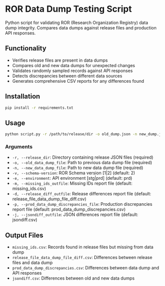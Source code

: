 # ROR Data Dump Testing Script

Python script for validating ROR (Research Organization Registry) data dump integrity. Compares data dumps against release files and production API responses.

## Functionality
- Verifies release files are present in data dumps
- Compares old and new data dumps for unexpected changes
- Validates randomly sampled records against API responses
- Detects discrepancies between different data sources
- Generates comprehensive CSV reports for any differences found

## Installation
```bash
pip install -r requirements.txt
```

## Usage
```bash
python script.py -r /path/to/release/dir -o old_dump.json -n new_dump.json [-v 1|2] [-e stg|prd]
```

### Arguments
- `-r, --release_dir`: Directory containing release JSON files (required)
- `-o, --old_data_dump_file`: Path to previous data dump file (required)
- `-n, --new_data_dump_file`: Path to new data dump file (required)
- `-v, --schema-version`: ROR Schema version [1|2] (default: 2)
- `-e, --environment`: API environment [stg|prd] (default: prd)
- `-m, --missing_ids_outfile`: Missing IDs report file (default: missing_ids.csv)
- `-d, --release_diff_outfile`: Release differences report file (default: release_file_data_dump_file_diff.csv)
- `-p, --prod_data_dump_discrepancies_file`: Production discrepancies report file (default: prod_data_dump_discrepancies.csv)
- `-j, --jsondiff_outfile`: JSON differences report file (default: jsondiff.csv)

## Output Files
- `missing_ids.csv`: Records found in release files but missing from data dump
- `release_file_data_dump_file_diff.csv`: Differences between release files and data dump
- `prod_data_dump_discrepancies.csv`: Differences between data dump and API responses
- `jsondiff.csv`: Differences between old and new data dumps